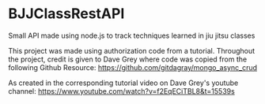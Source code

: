# BJJClassRestAPI
Small API made using node.js to track techniques learned in jiu jitsu classes

This project was made using authorization code from a tutorial.  Throughout the project,
credit is given to Dave Grey where code was copied from the following Github Resource:
https://github.com/gitdagray/mongo_async_crud

As created in the corresponding tutorial video on Dave Grey's youtube channel:
https://www.youtube.com/watch?v=f2EqECiTBL8&t=15539s